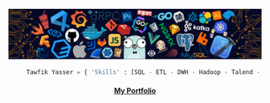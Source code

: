 <!--
> <strong>Tawfik Yasser</strong> | [LinkedIn](https://www.linkedin.com/in/tawfikyasser) | [Mail](mailto:tawfekyassertawfek@gmail.com) | [LeetCode](https://leetcode.com/dtetwk/) | [Resume](https://drive.google.com/file/d/1bEEGRUOIZ2Zxk2l2XtCm537DHexoN8iR/view?usp=sharing) | [Recommendation Letter](https://drive.google.com/file/d/1MxZaqmSWK8_NY0bZ9HdZtQKvH2ZoWShb/view?usp=sharing)

> Find more [here](https://github.com/TawfikYasser?tab=repositories)
-->
<!--▦▦▦▦▦▦▦▦▦▦▦▦▦▦▦▦▦▦▦▦▦▦▦▦▦▦▦▦▦▦▦▦陶菲克▦▦▦▦▦▦▦▦▦▦▦▦▦▦▦▦▦▦▦▦▦▦▦▦▦▦▦▦▦▦▦▦▦▦▦-->

<p align="center">
  <img  src="https://github.com/TawfikYasser/TawfikYasser/blob/master/header_.png">
  
  ```python
       Tawfik Yasser = { 'Skills' : [SQL - ETL - DWH - Hadoop - Talend - Python - Java - Shell - Git - RESTful API] }
  ```   
</p>


<div align="center">
  <h4><a href="https://github.com/TawfikYasser/Tawfik-Yasser-Portfolio#readme">My Portfolio</a></h4>
</div>

